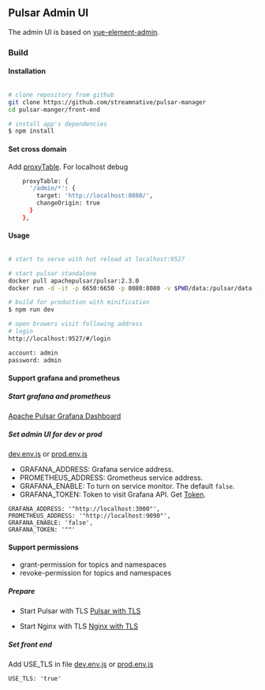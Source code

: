 ## Pulsar Admin UI

The admin UI is based on [vue-element-admin](https://panjiachen.github.io/vue-element-admin/#/dashboard).

### Build

#### Installation


```bash

# clone repository from github
git clone https://github.com/streamnative/pulsar-manager
cd pulsar-manger/front-end

# install app's dependencies
$ npm install

```

#### Set cross domain
Add [proxyTable](https://github.com/streamnative/pulsar-manager/blob/master/front-end/config/index.js).
For localhost debug
```bash
    proxyTable: {
      '/admin/*': {
        target: 'http://localhost:8080/',
        changeOrigin: true
      }
    },
```

#### Usage

```bash

# start to serve with hot reload at localhost:9527

# start pulsar standalone
docker pull apachepulsar/pulsar:2.3.0
docker run -d -it -p 6650:6650 -p 8080:8080 -v $PWD/data:/pulsar/data --name pulsar-standalone apachepulsar/pulsar:2.3.0 bin/pulsar standalone

# build for production with minification
$ npm run dev

# open browers visit following address
# login
http://localhost:9527/#/login

account: admin
password: admin

```

#### Support grafana and prometheus

##### Start grafana and prometheus
[Apache Pulsar Grafana Dashboard](https://github.com/streamnative/apache-pulsar-grafana-dashboard)

##### Set admin UI for dev or prod
[dev.env.js](https://github.com/tuteng/pulsar-manager/blob/feature/add-readme/front-end/config/dev.env.js) or [prod.env.js](https://github.com/tuteng/pulsar-manager/blob/feature/add-readme/front-end/config/prod.env.js)

* GRAFANA_ADDRESS: Grafana service address.
* PROMETHEUS_ADDRESS: Grometheus service address.
* GRAFANA_ENABLE: To turn on service monitor. The default `false`.
* GRAFANA_TOKEN: Token to visit Grafana API. Get [Token](https://grafana.com/docs/http_api/auth/).
```
GRAFANA_ADDRESS: '"http://localhost:3000"',
PROMETHEUS_ADDRESS: '"http://localhost:9090"',
GRAFANA_ENABLE: 'false',
GRAFANA_TOKEN: '""'
```

#### Support permissions

* grant-permission for topics and namespaces
* revoke-permission for topics and namespaces

##### Prepare

* Start Pulsar with TLS
[Pulsar with TLS](http://pulsar.apache.org/docs/en/security-overview/)

* Start Nginx with TLS
[Nginx with TLS](http://nginx.org/en/docs/http/configuring_https_servers.html)

##### Set front end
Add USE_TLS in file [dev.env.js](https://github.com/tuteng/pulsar-manager/blob/feature/add-readme/front-end/config/dev.env.js) or [prod.env.js](https://github.com/tuteng/pulsar-manager/blob/feature/add-readme/front-end/config/prod.env.js)
```
USE_TLS: 'true'
```
